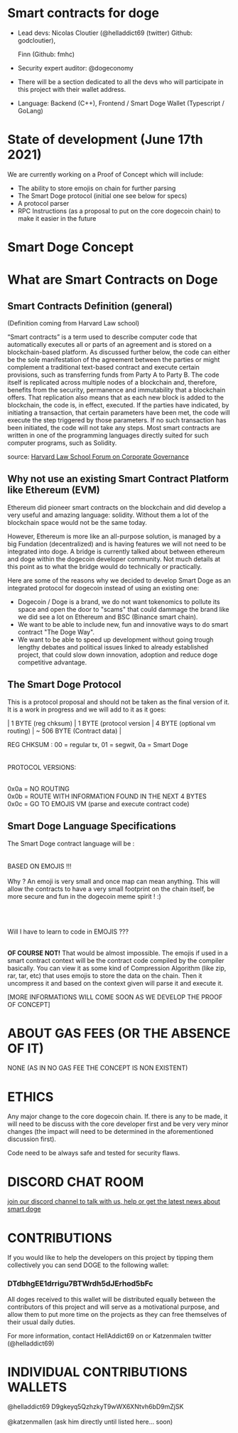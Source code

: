# Smart contracts for doge 

- Lead devs: 
    Nicolas Cloutier (@helladdict69 (twitter) Github: godcloutier), 
    
    Finn (Github: fmhc)
    
- Security expert auditor: @dogeconomy
- There will be a section dedicated to all the devs who will participate in this project with their wallet address.

- Language: Backend (C++), Frontend / Smart Doge Wallet (Typescript / GoLang) 


# State of development (June 17th 2021)

We are currently working on a Proof of Concept which will include:

- The ability to store emojis on chain for further parsing 
- The Smart Doge protocol (initial one see below for specs)
- A protocol parser
- RPC Instructions (as a proposal to put on the core dogecoin chain) to make it easier in the future 

# Smart Doge Concept

# What are Smart Contracts on Doge

## Smart Contracts Definition (general)

(Definition coming from Harvard Law school)

“Smart contracts” is a term used to describe computer code that automatically executes all or parts of an agreement and is stored on a blockchain-based platform. As discussed further below, the code can either be the sole manifestation of the agreement between the parties or might complement a traditional text-based contract and execute certain provisions, such as transferring funds from Party A to Party B. The code itself is replicated across multiple nodes of a blockchain and, therefore, benefits from the security, permanence and immutability that a blockchain offers. That replication also means that as each new block is added to the blockchain, the code is, in effect, executed. If the parties have indicated, by initiating a transaction, that certain parameters have been met, the code will execute the step triggered by those parameters. If no such transaction has been initiated, the code will not take any steps. Most smart contracts are written in one of the programming languages directly suited for such computer programs, such as Solidity.

source: [Harvard Law School Forum on Corporate Governance](https://corpgov.law.harvard.edu/2018/05/26/an-introduction-to-smart-contracts-and-their-potential-and-inherent-limitations/ "Smart Contract Definition")



## Why not use an existing Smart Contract Platform like Ethereum (EVM)

Ethereum did pioneer smart contracts on the blockchain and did develop a very useful and amazing language: solidity. Without them a lot of the blockchain space would not be the same today. 

However, Ethereum is more like an all-purpose solution, is managed by a big Fundation (decentralized) and is having features we will not need to be integrated into doge. A bridge is currently talked about between ethereum and doge within the dogecoin developer community. Not much details at this point as to what the bridge would do technically or practically. 

Here are some of the reasons why we decided to develop Smart Doge as an integrated protocol for dogecoin instead of using an existing one: 

- Dogecoin / Doge is a brand, we do not want tokenomics to pollute its space and open the door to "scams" that could dammage the brand like we did see a lot on Ethereum and BSC (Binance smart chain).
- We want to be able to include new, fun and innovative ways to do smart contract "The Doge Way".
- We want to be able to speed up development without going trough lengthy debates and political issues linked to already established project, that could slow down innovation, adoption and reduce doge competitive advantage.


## The Smart Doge Protocol 

This is a protocol proposal and should not be taken as the final version of it. It is a work in progress and we will add to it as it goes:


| 1 BYTE (reg chksum) | 1 BYTE (protocol version | 4 BYTE (optional vm routing) | ~ 506 BYTE (Contract data) |

REG CHKSUM : 00 = regular tx, 01 = segwit, 0a = Smart Doge <BR><BR><BR>
PROTOCOL VERSIONS: <BR><BR>

0x0a = NO ROUTING <BR>
0x0b = ROUTE WITH INFORMATION FOUND IN THE NEXT 4 BYTES <BR>
0x0c = GO TO EMOJIS VM (parse and execute contract code) <BR>


## Smart Doge Language Specifications

The Smart Doge contract language will be : 
<BR><BR>    
BASED ON EMOJIS !!!
<BR><BR>
Why ? 
    An emoji is very small and once map can mean anything. This will allow the contracts to have a very small footprint on the chain itself, be more secure and fun in the dogecoin meme spirit ! :)
    
<BR><BR>
    
Will I have to learn to code in EMOJIS ??? <BR><BR>
    
**OF COURSE NOT!** 
That would be almost impossible. The emojis if used in a smart contract context will be the contract code compiled by the compiler basically. You can view it as some kind of Compression Algorithm (like zip, rar, tar, etc) that uses emojis to store the data on the chain. Then it uncompress it and based on the context given will parse it and execute it. 

    
[MORE INFORMATIONS WILL COME SOON AS WE DEVELOP THE PROOF OF CONCEPT]    
    

# ABOUT GAS FEES (OR THE ABSENCE OF IT)

NONE (AS IN NO GAS FEE THE CONCEPT IS NON EXISTENT)


# ETHICS

Any major change to the core dogecoin chain. If. there is any to be made, it will need to be discuss with the core developer first and be very very minor changes (the impact will need to be determined in the aforementioned discussion first).

Code need to be always safe and tested for security flaws.



# DISCORD CHAT ROOM
    
[join our discord channel to talk with us, help or get the latest news about smart doge](https://discord.gg/g5NmArGV)



# CONTRIBUTIONS

If you would like to help the developers on this project by tipping them collectively you can send DOGE to the following wallet:
### DTdbhgEE1drrigu7BTWrdh5dJErhod5bFc

All doges received to this wallet will be distributed equally between the contributors of this project and will serve as a motivational purpose, and allow them to put more time on the projects as they can free themselves of their usual daily duties.

For more information, contact HellAddict69 on or Katzenmalen twitter (@helladdict69)
    

# INDIVIDUAL CONTRIBUTIONS WALLETS
    
@helladdict69 D9gkeyq5QzhzkyT9wWX6XNtvh6bD9mZjSK<BR><BR>
@katzenmallen (ask him directly until listed here... soon)<BR><BR>




